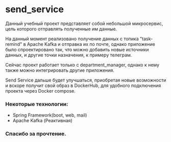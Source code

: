 # send_service

Данный учебный проект представляет собой небольшой микросервис,
цель которого отправлять полученные им данные.

На данный момент реализовано получение данных с топика "task-remind" в Apache Kafka
и отправка их по почте,
однако приложение было спроектировано так,
что можно добавить новые источники данных,
и другие точки назначения, к примеру телеграм.

Сейчас проект работает только с department_manager,
однако к нему также можно интегрировать другие приложения.

Send Service дальше будет улучшаться,
приобретая новые возможности и вскоре получит свой образ в DockerHub,
для удобного подключения проекта через Docker compose.

### Некоторые технологии:
* Spring Framework(boot, web, mail)
* Apache Kafka (Реактивная)

### Спасибо за прочтение. 